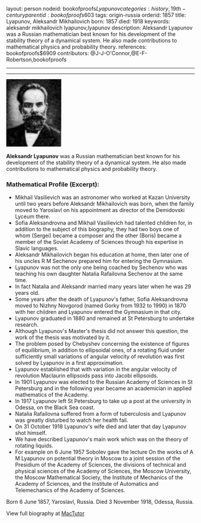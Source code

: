 layout: person
nodeid: bookofproofs$Lyapunov
categories: history,19th-century
parentid: bookofproofs$603
tags: origin-russia
orderid: 1857
title: Lyapunov, Aleksandr Mikhailovich
born: 1857
died: 1918
keywords: aleksandr mikhailovich lyapunov,lyapunov
description: Aleksandr Lyapunov was a Russian mathematician best known for his development of the stability theory of a dynamical system. He also made contributions to mathematical physics and probability theory.
references: bookofproofs$6909
contributors: @J-J-O'Connor,@E-F-Robertson,bookofproofs

---



---

![Lyapunov.jpg](https://github.com/bookofproofs/bookofproofs.github.io/blob/main/_sources/_assets/images/portraits/Lyapunov.jpg?raw=true)

**Aleksandr Lyapunov** was a Russian mathematician best known for his development of the stability theory of a dynamical system. He also made contributions to mathematical physics and probability theory.

### Mathematical Profile (Excerpt):
* Mikhail Vasilievich was an astronomer who worked at Kazan University until two years before Aleksandr Mikhailovich was born, when the family moved to Yaroslavl on his appointment as director of the Demidovski Lyceum there.
* Sofia Aleksandrovna and Mikhail Vasilievich had talented children for, in addition to the subject of this biography, they had two boys one of whom (Sergei) became a composer and the other (Boris) became a member of the Soviet Academy of Sciences through his expertise in Slavic languages.
* Aleksandr Mikhailovich began his education at home, then later one of his uncles R M Sechenov prepared him for entering the Gymnasium.
* Lyapunov was not the only one being coached by Sechenov who was teaching his own daughter Natalia Rafailovna Sechenov at the same time.
* In fact Natalia and Aleksandr married many years later when he was 29 years old.
* Some years after the death of Lyapunov's father, Sofia Aleksandrovna moved to Nizhny Novgorod (named Gorky from 1932 to 1990) in 1870 with her children and Lyapunov entered the Gymnasium in that city.
* Lyapunov graduated in 1880 and remained at St Petersburg to undertake research.
* Although Lyapunov's Master's thesis did not answer this question, the work of the thesis was motivated by it.
* The problem posed by Chebyshev concerning the existence of figures of equilibrium, in addition to ellipsoidal ones, of a rotating fluid under sufficiently small variations of angular velocity of revolution was first solved by Lyapunov in a first approximation.
* Lyapunov established that with variation in the angular velocity of revolution Maclaurin ellipsoids pass into Jacobi ellipsoids.
* In 1901 Lyapunov was elected to the Russian Academy of Sciences in St Petersburg and in the following year became an academician in applied mathematics of the Academy.
* In 1917 Lyapunov left St Petersburg to take up a post at the university in Odessa, on the Black Sea coast.
* Natalia Rafailovna suffered from a form of tuberculosis and Lyapunov was greatly disturbed to watch her health fail.
* On 31 October 1918 Lyapunov's wife died and later that day Lyapunov shot himself.
* We have described Lyapunov's main work which was on the theory of rotating liquids.
* For example on 6 June 1957 Sobolev gave the lecture On the works of A M Lyapunov on potential theory in Moscow to a joint session of the Presidium of the Academy of Sciences, the divisions of technical and physical sciences of the Academy of Sciences, the Moscow University, the Moscow Mathematical Society, the Institute of Mechanics of the Academy of Sciences, and the Institute of Automatics and Telemechanics of the Academy of Sciences.

Born 6 June 1857, Yaroslavl, Russia. Died 3 November 1918, Odessa, Russia.

View full biography at [MacTutor](https://mathshistory.st-andrews.ac.uk/Biographies/Lyapunov/)

